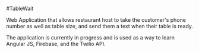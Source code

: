 #TableWait

Web Application that allows restaurant host to take the customer's phone number as well as table size, and send them a text when their table is ready. 

The application is currently in progress and is used as a way to learn Angular JS, Firebase, and the Twilio API.
